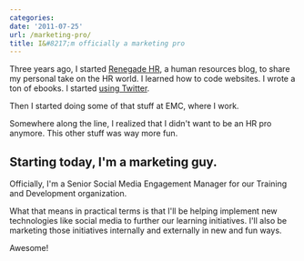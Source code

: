 ```yaml
---
categories:
date: '2011-07-25'
url: /marketing-pro/
title: I&#8217;m officially a marketing pro
---
```


Three years ago, I started <a href="http://renegadehr.net/">Renegade HR</a>, a human resources blog, to share my personal take on the HR world. I learned how to code websites. I wrote a ton of ebooks. I started <a href="http://twitter.com/chrisferdinandi">using Twitter</a>.

Then I started doing some of that stuff at EMC, where I work.

Somewhere along the line, I realized that I didn't want to be an HR pro anymore. This other stuff was way more fun.

<h2>Starting today, I'm a marketing guy.</h2>

Officially, I'm a Senior Social Media Engagement Manager for our Training and Development organization.

What that means in practical terms is that I'll be helping implement new technologies like social media to further our learning initiatives. I'll also be marketing those initiatives internally and externally in new and fun ways.

Awesome!